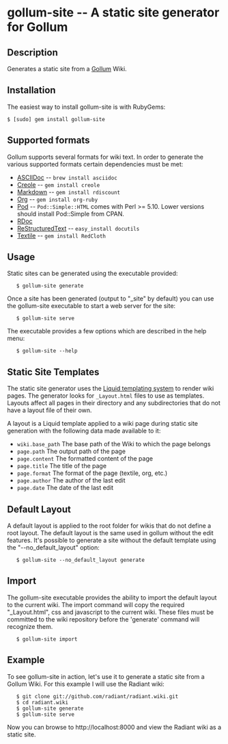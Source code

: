 gollum-site -- A static site generator for Gollum
=================================================

## Description

Generates a static site from a [Gollum](http://github.com/github/gollum) Wiki.

## Installation

The easiest way to install gollum-site is with RubyGems:

	$ [sudo] gem install gollum-site

## Supported formats

Gollum supports several formats for wiki text. In order to generate the various
supported formats certain dependencies must be met:

* [ASCIIDoc](http://www.methods.co.nz/asciidoc/) -- `brew install asciidoc`
* [Creole](http://wikicreole.org/) -- `gem install creole`
* [Markdown](http://daringfireball.net/projects/markdown/) -- `gem install rdiscount`
* [Org](http://orgmode.org/) -- `gem install org-ruby`
* [Pod](http://search.cpan.org/dist/perl/pod/perlpod.pod) -- `Pod::Simple::HTML` comes with Perl >= 5.10. Lower versions should install Pod::Simple from CPAN.
* [RDoc](http://rdoc.sourceforge.net/)
* [ReStructuredText](http://docutils.sourceforge.net/rst.html) -- `easy_install docutils`
* [Textile](http://www.textism.com/tools/textile/) -- `gem install RedCloth`

## Usage

Static sites can be generated using the executable provided:

       $ gollum-site generate

Once a site has been generated (output to "_site" by default) you can use the
gollum-site executable to start a web server for the site:

       $ gollum-site serve

The executable provides a few options which are described in the help menu:

       $ gollum-site --help

## Static Site Templates

The static site generator uses the
[Liquid templating system](http://github.com/tobi/liquid/wiki) to render wiki
pages. The generator looks for `_Layout.html` files to use as templates. Layouts
affect all pages in their directory and any subdirectories that do not have a
layout file of their own.

A layout is a Liquid template applied to a wiki page during static site
generation with the following data made available to it:

* `wiki.base_path`       The base path of the Wiki to which the page belongs
* `page.path`            The output path of the page
* `page.content`         The formatted content of the page
* `page.title`           The title of the page
* `page.format`          The format of the page (textile, org, etc.)
* `page.author`          The author of the last edit
* `page.date`            The date of the last edit

## Default Layout

A default layout is applied to the root folder for wikis that do not define a
root layout. The default layout is the same used in gollum without the edit
features. It's possible to generate a site without the default template using
the "--no_default_layout" option:

       $ gollum-site --no_default_layout generate

## Import

The gollum-site executable provides the ability to import the default layout to
the current wiki. The import command will copy the required "_Layout.html", css
and javascript to the current wiki. These files must be committed to the wiki
repository before the 'generate' command will recognize them.

       $ gollum-site import

## Example

To see gollum-site in action, let's use it to generate a static site from a
Gollum Wiki. For this example I will use the Radiant wiki:

       $ git clone git://github.com/radiant/radiant.wiki.git
       $ cd radiant.wiki
       $ gollum-site generate
       $ gollum-site serve

Now you can browse to http://localhost:8000 and view the Radiant wiki as a
static site.
